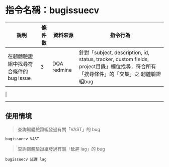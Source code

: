 # 指令名稱：bugissuecv

| 說明 | 條件數 | 資料來源 | 指令行為 |
| -| - | - | - |
|  在韌體驗證組中找尋符合條件的bug issue  | 3 | DQA redmine |針對「subject, description, id, status, tracker, custom fields, project目錄」欄位找尋，符合所有「搜尋條件」的「交集」之 韌體驗證組bug
 |

***
## 使用情境 
>查詢韌體驗證組發過有關「VAST」的 bug

```
bugissuecv VAST
```
>查詢韌體驗證組發過有關「延遲 lag」的 bug

```
bugissuecv 延遲 lag
```





































